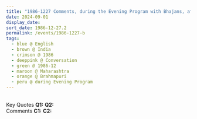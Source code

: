 ```yaml
---
title: "1986-1227 Comments, during the Evening Program with Bhajans, after the Rain after the Pūjā, Brahmapuri, Maharashtra, India"
date: 2024-09-01
display_date: 
sort_date: 1986-12-27.2
permalink: /events/1986-1227-b
tags:
  - blue @ English
  - brown @ India
  - crimson @ 1986
  - deeppink @ Conversation
  - green @ 1986-12
  - maroon @ Maharashtra
  - orange @ Brahmapuri
  - peru @ during Evening Program
---
```


<br>

<wave-list>
  <list-title color="DarkSeaGreen" width="55">Key Quotes</list-title>
  <list-item color="BlanchedAlmond" width="280"><b>Q1:</b> <i></i></list-item>
  <list-item color="Lavender" width="280"><b>Q2:</b> <i></i></list-item>
</wave-list>

<br>

<wave-list>
  <list-title color="DarkSeaGreen" width="55">Comments</list-title>
  <list-item color="BlanchedAlmond" width="280"><b>C1:</b> <i></i></list-item>
  <list-item color="Lavender" width="280"><b>C2:</b> <i></i></list-item>
</wave-list>